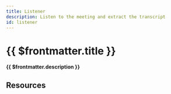 ```yaml
---
title: Listener
description: Listen to the meeting and extract the transcript
id: listener
---
```


# {{ $frontmatter.title }}

**{{ $frontmatter.description }}**


## Resources

<ul>
  <PluginSourceList :id="$frontmatter.id" />
</ul>
